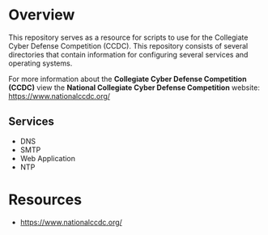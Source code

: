 # Overview
This repository serves as a resource for scripts to use for the Collegiate Cyber Defense Competition (CCDC).
This repository consists of several directories that contain information for configuring several services and operating systems.

For more information about the **Collegiate Cyber Defense Competition (CCDC)** view the **National Collegiate Cyber Defense Competition** website: https://www.nationalccdc.org/

## Services
- DNS
- SMTP 
- Web Application
- NTP

# Resources
- https://www.nationalccdc.org/
